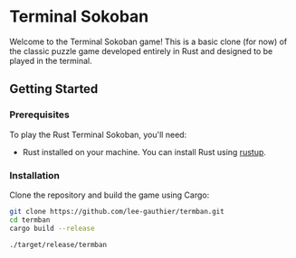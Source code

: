 # Terminal Sokoban

Welcome to the Terminal Sokoban game! This is a basic clone (for now) of the classic puzzle game developed entirely in Rust and designed to be played in the terminal.

## Getting Started

### Prerequisites

To play the Rust Terminal Sokoban, you'll need:

- Rust installed on your machine. You can install Rust using [rustup](https://rustup.rs/).

### Installation

Clone the repository and build the game using Cargo:

```bash
git clone https://github.com/lee-gauthier/termban.git
cd termban
cargo build --release

./target/release/termban
```
